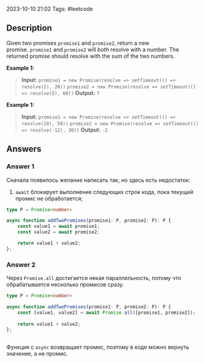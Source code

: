 2023-10-10 21:02
Tags: #leetcode
## Description

Given two promises `promise1` and `promise2`, return a new promise. `promise1` and `promise2` will both resolve with a number. The returned promise should resolve with the sum of the two numbers.

**Example 1:**
>**Input:**
	`promise1 = new Promise(resolve => setTimeout(() => resolve(2), 20))`
	`promise2 = new Promise(resolve => setTimeout(() => resolve(5), 60))`
>**Output:** `7`

**Example 1:**
>**Input:**
	`promise1 = new Promise(resolve => setTimeout(() => resolve(10), 50))`
	`promise2 = new Promise(resolve => setTimeout(() => resolve(-12), 30))`
>**Output:** `-2`

## Answers

### Answer 1

Сначала появилось желание написать так, но здесь есть недостаток:
1. `await` блокирует выполнение следующих строк кода, пока текущий промис не обработается;

```typescript
type P = Promise<number>

async function addTwoPromises(promise1: P, promise2: P): P {
	const value1 = await promise1;
    const value2 = await promise2;

    return value1 + value2;
};

```
### Answer 2

Через `Promise.all` достигается некая параллельность, потому что обрабатывается несколько промисов сразу.

```typescript
type P = Promise<number>

async function addTwoPromises(promise1: P, promise2: P): P {
	const [value1, value2] = await Promise.all([promise1, promise2]);
	
    return value1 + value2;
};
   
```

Функция с `async` возвращает промис, поэтому в коде можно вернуть значение, а не промис.